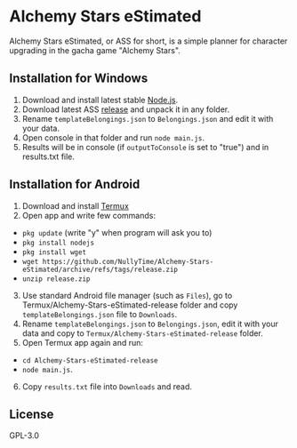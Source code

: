 # Alchemy Stars eStimated

Alchemy Stars eStimated, or ASS for short, is a simple planner for character upgrading in the gacha game "Alchemy Stars".


## Installation for Windows

1. Download and install latest stable [Node.js](https://nodejs.org/).
2. Download latest ASS [release](https://github.com/NullyTime/Alchemy-Stars-eStimated/releases) and unpack it in any folder.
3. Rename `templateBelongings.json` to `Belongings.json` and edit it with your data.
4. Open console in that folder and run `node main.js`.
5. Results will be in console (if `outputToConsole` is set to "true") and in results.txt file.

## Installation for Android
1. Download and install [Termux](https://github.com/termux/termux-app)
2. Open app and write few commands:
- `pkg update` (write "y" when program will ask you to)
- `pkg install nodejs`
- `pkg install wget`
- `wget https://github.com/NullyTime/Alchemy-Stars-eStimated/archive/refs/tags/release.zip`
- `unzip release.zip`
3. Use standard Android file manager (such as `Files`), go to Termux/Alchemy-Stars-eStimated-release folder and copy `templateBelongings.json` file to `Downloads`.
4. Rename `templateBelongings.json` to `Belongings.json`, edit it with your data and copy to `Termux/Alchemy-Stars-eStimated-release` folder.
5. Open Termux app again and run: 
- `cd Alchemy-Stars-eStimated-release`
- `node main.js`.
6. Copy `results.txt` file into `Downloads` and read. 

## License
GPL-3.0 